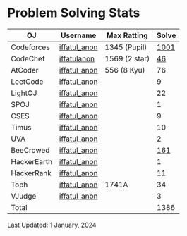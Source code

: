 # Problem Solving Stats

| OJ | Username | Max Ratting | Solve |
| -- | -------- | ----------- | ----- |
| Codeforces | [iffatul_anon](https://codeforces.com/profile/iffatul_anon)| 1345 (Pupil) | [1001](https://github.com/iffatul-anon/CodeForces) |
| CodeChef | [iffatulanon](https://www.codechef.com/users/iffatulanon) | 1569 (2 star) | [46](https://github.com/iffatul-anon/CodeChef) |
| AtCoder | [iffatul_anon](https://atcoder.jp/users/iffatul_anon) | 556 (8 Kyu) | 76 |
| LeetCode | [iffatul_anon](https://leetcode.com/iffatul_anon/) |  | 9 |
| LightOJ | [iffatul_anon](https://lightoj.com/user/iffatul_anon) |  | 22 |
| SPOJ | [iffatul_anon](https://www.spoj.com/myaccount/) |  | 1 |  
| CSES | [iffatul_anon](https://cses.fi/user/193069) |  | 9 |  
| Timus | [iffatul_anon](https://acm.timus.ru/author.aspx?id=341829) |  | 10 |
| UVA | [iffatul_anon](https://onlinejudge.org/index.php?option=com_comprofiler&Itemid=3) |  | 2 |
| BeeCrowed | [iffatul_anon](https://www.beecrowd.com.br/judge/en/profile/639169) |  | [161](https://github.com/iffatul-anon/BeeCrowd) | 
| HackerEarth | [iffatul_anon](https://www.hackerearth.com/@iffatul_anon) |  | 1 |
| HackerRank | [iffatul_anon](https://www.hackerrank.com/iffatul_anon?hr_r=1) |  | 11 |
| Toph | [iffatul_anon](https://toph.co/u/iffatul_anon) | 1741A | 34 |
| VJudge | [iffatul_anon](https://vjudge.net/user/iffatul_anon) |  | 3 |
| Total |  |  | 1386 |

Last Updated: 1 January, 2024
